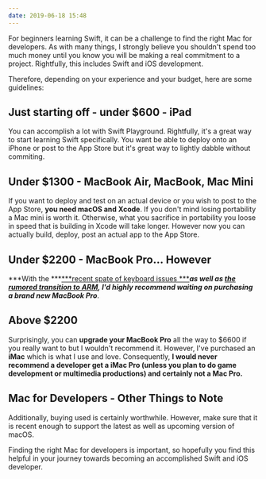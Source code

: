 ```yaml
---
date: 2019-06-18 15:48
---
```

For beginners learning Swift, it can be a challenge to find the right
Mac for developers. As with many things, I strongly believe you
shouldn\'t spend too much money until you know you will be making a real
commitment to a project. Rightfully, this includes Swift and iOS
development.

Therefore, depending on your experience and your budget, here are some
guidelines:

## Just starting off - under \$600 - **iPad**

You can accomplish a lot with Swift Playground. Rightfully, it's a great
way to start learning Swift specifically. You want be able to deploy
onto an iPhone or post to the App Store but it\'s great way to lightly
dabble without commiting.

## Under \$1300 - **MacBook Air, MacBook, Mac Mini**

If you want to deploy and test on an actual device or you wish to post
to the App Store, **you need macOS and Xcode**. If you don't mind losing
portability a Mac mini is worth it. Otherwise, what you sacrifice in
portability you loose in speed that is building in Xcode will take
longer. However now you can actually build, deploy, post an actual app
to the App Store.

## **Under \$2200** - **MacBook Pro**... **However**

***With the ***[***recent spate of keyboard
issues ***](https://www.wsj.com/graphics/apple-still-hasnt-fixed-its-macbook-keyboard-problem/)***as
well as ***[***the rumored transition to
ARM***](https://www.macrumors.com/2019/02/21/apple-custom-arm-based-chips-2020/)***, I'd
highly recommend waiting on purchasing a brand new MacBook Pro***.

## **Above \$2200**

Surprisingly, you can **upgrade your MacBook Pro** all the way to \$6600
if you really want to but I wouldn't recommend it. However, I\'ve
purchased an **iMac** which is what I use and love. Consequently, **I
would never recommend a developer get a iMac Pro (unless you plan to do
game development or multimedia productions) and certainly not a Mac
Pro.**

## Mac for Developers - Other Things to Note

Additionally, buying used is certainly worthwhile. However, make sure
that it is recent enough to support the latest as well as upcoming
version of macOS.

Finding the right Mac for developers is important, so hopefully you find
this helpful in your journey towards becoming an accomplished Swift and
iOS developer.